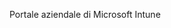 <Token xmlns:xlink="http://www.w3.org/1999/xlink">Portale aziendale di Microsoft Intune</Token>

<!--HONumber=Jul16_HO3-->


